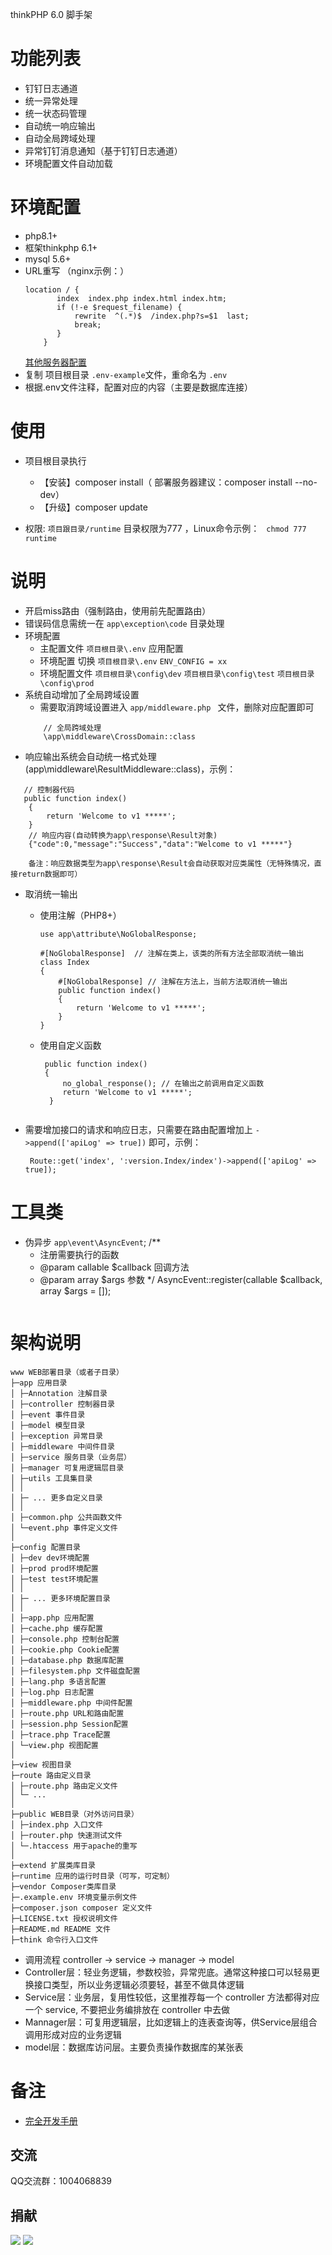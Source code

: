 thinkPHP 6.0 脚手架

功能列表
===============

+ 钉钉日志通道
+ 统一异常处理
+ 统一状态码管理
+ 自动统一响应输出
+ 自动全局跨域处理
+ 异常钉钉消息通知（基于钉钉日志通道）
+ 环境配置文件自动加载

环境配置
===============

+ php8.1+
+ 框架thinkphp 6.1+
+ mysql 5.6+
+ URL重写 （nginx示例：）
     ```
    location / {
            index  index.php index.html index.htm;
            if (!-e $request_filename) {
                rewrite  ^(.*)$  /index.php?s=$1  last;
                break;
            }
         }
    ```
  [其他服务器配置](https://www.kancloud.cn/manual/thinkphp6_0/1037488)
+ 复制 项目根目录 ```.env-example```文件，重命名为 ```.env```
+ 根据.env文件注释，配置对应的内容（主要是数据库连接）

使用
===============

+ 项目根目录执行
    + 【安装】composer install（ 部署服务器建议：composer install --no-dev）
    + 【升级】composer update

+ 权限: ```项目跟目录/runtime``` 目录权限为777 ，Linux命令示例： ``` chmod 777 runtime```

说明
===============

+ 开启miss路由（强制路由，使用前先配置路由）
+ 错误码信息需统一在 `app\exception\code` 目录处理
+ 环境配置
    - 主配置文件  `项目根目录\.env` 应用配置
    - 环境配置 切换  `项目根目录\.env`  `ENV_CONFIG = xx`
    - 环境配置文件  `项目根目录\config\dev`  `项目根目录\config\test`  `项目根目录\config\prod`
+ 系统自动增加了全局跨域设置
    - 需要取消跨域设置进入 `app/middleware.php ` 文件，删除对应配置即可
    ```
        // 全局跨域处理
        \app\middleware\CrossDomain::class
    ```
+ 响应输出系统会自动统一格式处理(app\middleware\ResultMiddleware::class)，示例：

 ```
    // 控制器代码
    public function index()
     {
         return 'Welcome to v1 *****';
     }
     // 响应内容(自动转换为app\response\Result对象)
     {"code":0,"message":"Success","data":"Welcome to v1 *****"}
     
     备注：响应数据类型为app\response\Result会自动获取对应类属性（无特殊情况，直接return数据即可）
 ```

+ 取消统一输出
    + 使用注解（PHP8+）
        ```
        use app\attribute\NoGlobalResponse;
        
        #[NoGlobalResponse]  // 注解在类上，该类的所有方法全部取消统一输出
        class Index
        {
            #[NoGlobalResponse] // 注解在方法上，当前方法取消统一输出
            public function index()
            {
                return 'Welcome to v1 *****';
            }
        }
        ``` 
    + 使用自定义函数
      ```
       public function index()
       {
           no_global_response(); // 在输出之前调用自定义函数
           return 'Welcome to v1 *****';
        }
       
      ```

+ 需要增加接口的请求和响应日志，只需要在路由配置增加上 `->append(['apiLog' => true])` 即可，示例：
   ```
    Route::get('index', ':version.Index/index')->append(['apiLog' => true]);
   ```

工具类
===============

+ 伪异步 `app\event\AsyncEvent`;
  /**
    * 注册需要执行的函数
    * @param callable $callback 回调方法
    * @param array $args 参数
      */
      AsyncEvent::register(callable $callback, array $args = []);
   ```

架构说明
===============

```
www WEB部署目录（或者子目录）
├─app 应用目录
│ ├─Annotation 注解目录
│ ├─controller 控制器目录
│ ├─event 事件目录
│ ├─model 模型目录
│ ├─exception 异常目录
│ ├─middleware 中间件目录
│ ├─service 服务目录（业务层）
│ ├─manager 可复用逻辑层目录
│ ├─utils 工具集目录
│ │
│ ├─ ... 更多自定义目录
│ │
│ ├─common.php 公共函数文件
│ └─event.php 事件定义文件
│
├─config 配置目录
│ ├─dev dev环境配置
│ ├─prod prod环境配置
│ ├─test test环境配置
│ │
│ ├─ ... 更多环境配置目录
│ │
│ ├─app.php 应用配置
│ ├─cache.php 缓存配置
│ ├─console.php 控制台配置
│ ├─cookie.php Cookie配置
│ ├─database.php 数据库配置
│ ├─filesystem.php 文件磁盘配置
│ ├─lang.php 多语言配置
│ ├─log.php 日志配置
│ ├─middleware.php 中间件配置
│ ├─route.php URL和路由配置
│ ├─session.php Session配置
│ ├─trace.php Trace配置
│ └─view.php 视图配置
│
├─view 视图目录
├─route 路由定义目录
│ ├─route.php 路由定义文件
│ └─ ...   
│
├─public WEB目录（对外访问目录）
│ ├─index.php 入口文件
│ ├─router.php 快速测试文件
│ └─.htaccess 用于apache的重写
│
├─extend 扩展类库目录
├─runtime 应用的运行时目录（可写，可定制）
├─vendor Composer类库目录
├─.example.env 环境变量示例文件
├─composer.json composer 定义文件
├─LICENSE.txt 授权说明文件
├─README.md README 文件
├─think 命令行入口文件
```

+ 调用流程 controller -> service -> manager -> model
+ Controller层：轻业务逻辑，参数校验，异常兜底。通常这种接口可以轻易更换接口类型，所以业务逻辑必须要轻，甚至不做具体逻辑
+ Service层：业务层，复用性较低，这里推荐每一个 controller 方法都得对应一个 service, 不要把业务编排放在 controller 中去做
+ Mannager层：可复用逻辑层，比如逻辑上的连表查询等，供Service层组合调用形成对应的业务逻辑
+ model层：数据库访问层。主要负责操作数据库的某张表

备注
===============

+ [完全开发手册](https://doc.thinkphp.cn/v8_0/preface.html)

## 交流

QQ交流群：1004068839

## 捐献

![](./public/images/wechat.png)
![](./public/images/alipay.png)